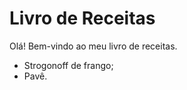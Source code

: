 # Livro de Receitas
Olá! Bem-vindo ao meu livro de receitas. 
  
  - Strogonoff de frango;
  - Pavê.
  
  
  
  
  
  
  
  
  
  

